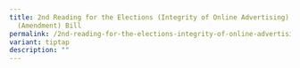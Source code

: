 ```yaml
---
title: 2nd Reading for the Elections (Integrity of Online Advertising)
  (Amendment) Bill
permalink: /2nd-reading-for-the-elections-integrity-of-online-advertising-amendment-bill/
variant: tiptap
description: ""
---
```

